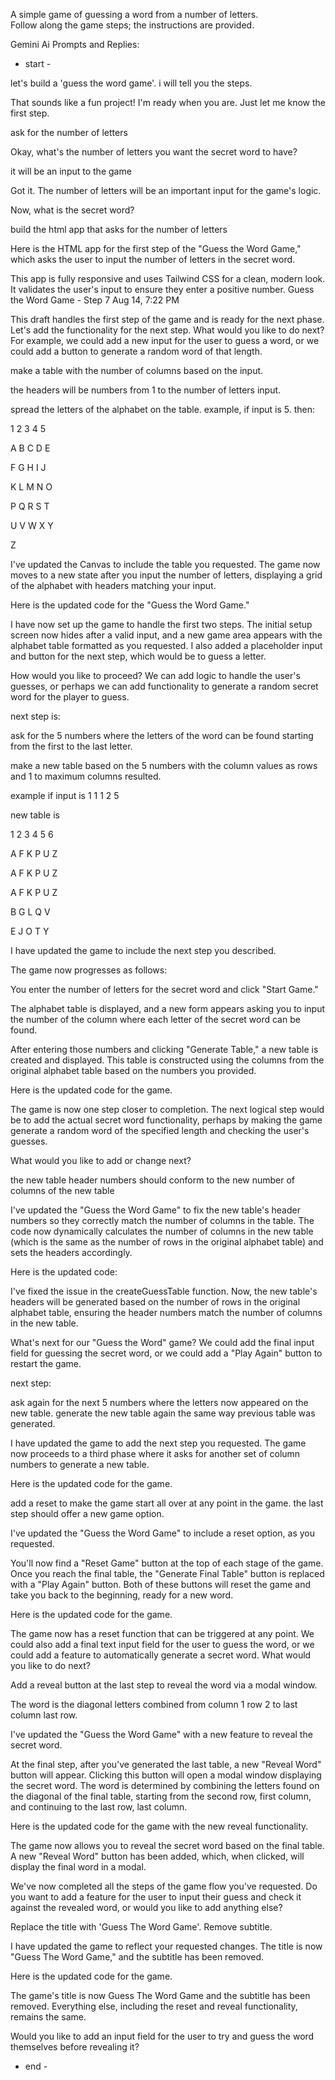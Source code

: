 A simple game of guessing a word from a number of letters.  
Follow along the game steps; the instructions are provided.

Gemini Ai Prompts and Replies:

- start - 

let's build a 'guess the word game'. i will tell you the steps.


That sounds like a fun project! I'm ready when you are. Just let me know the first step.






ask for the number of letters


Okay, what's the number of letters you want the secret word to have?






it will be an input to the game


Got it. The number of letters will be an important input for the game's logic.

Now, what is the secret word?






build the html app that asks for the number of letters


Here is the HTML app for the first step of the "Guess the Word Game," which asks the user to input the number of letters in the secret word.

This app is fully responsive and uses Tailwind CSS for a clean, modern look. It validates the user's input to ensure they enter a positive number.
Guess the Word Game - Step 7
Aug 14, 7:22 PM

This draft handles the first step of the game and is ready for the next phase. Let's add the functionality for the next step. What would you like to do next? For example, we could add a new input for the user to guess a word, or we could add a button to generate a random word of that length.





make a table with the number of columns based on the input.

the headers will be numbers from 1 to the number of letters input.

spread the letters of the alphabet on the table. example, if input is 5. then:



1 2 3 4 5

A B C D E

F G H I J

K L M N O

P Q R S T

U V W X Y

Z



I've updated the Canvas to include the table you requested. The game now moves to a new state after you input the number of letters, displaying a grid of the alphabet with headers matching your input.

Here is the updated code for the "Guess the Word Game."

I have now set up the game to handle the first two steps. The initial setup screen now hides after a valid input, and a new game area appears with the alphabet table formatted as you requested. I also added a placeholder input and button for the next step, which would be to guess a letter.

How would you like to proceed? We can add logic to handle the user's guesses, or perhaps we can add functionality to generate a random secret word for the player to guess.





next step is:



ask for the 5 numbers where the letters of the word can be found starting from the first to the last letter.



make a new table based on the 5 numbers with the column values as rows and 1 to maximum columns resulted.

example if input is 1 1 1 2 5

new table is



1 2 3 4 5 6

A F K P U Z

A F K P U Z

A F K P U Z

B G L Q V

E J O T Y



I have updated the game to include the next step you described.

The game now progresses as follows:

You enter the number of letters for the secret word and click "Start Game."

The alphabet table is displayed, and a new form appears asking you to input the number of the column where each letter of the secret word can be found.

After entering those numbers and clicking "Generate Table," a new table is created and displayed. This table is constructed using the columns from the original alphabet table based on the numbers you provided.

Here is the updated code for the game.

The game is now one step closer to completion. The next logical step would be to add the actual secret word functionality, perhaps by making the game generate a random word of the specified length and checking the user's guesses.

What would you like to add or change next?





the new table header numbers should conform to the new number of columns of the new table


I've updated the "Guess the Word Game" to fix the new table's header numbers so they correctly match the number of columns in the table. The code now dynamically calculates the number of columns in the new table (which is the same as the number of rows in the original alphabet table) and sets the headers accordingly.

Here is the updated code:

I've fixed the issue in the createGuessTable function. Now, the new table's headers will be generated based on the number of rows in the original alphabet table, ensuring the header numbers match the number of columns in the new table.

What's next for our "Guess the Word" game? We could add the final input field for guessing the secret word, or we could add a "Play Again" button to restart the game.





next step:



ask again for the next 5 numbers where the letters now appeared on the new table. generate the new table again the same way previous table was generated.



I have updated the game to add the next step you requested. The game now proceeds to a third phase where it asks for another set of column numbers to generate a new table.

Here is the updated code for the game.





add a reset to make the game start all over at any point in the game. the last step should offer a new game option.


I've updated the "Guess the Word Game" to include a reset option, as you requested.

You'll now find a "Reset Game" button at the top of each stage of the game. Once you reach the final table, the "Generate Final Table" button is replaced with a "Play Again" button. Both of these buttons will reset the game and take you back to the beginning, ready for a new word.

Here is the updated code for the game.

The game now has a reset function that can be triggered at any point. We could also add a final text input field for the user to guess the word, or we could add a feature to automatically generate a secret word. What would you like to do next?





Add a reveal button at the last step to reveal the word via a modal window.

The word is the diagonal letters combined from column 1 row 2 to last column last row.



I've updated the "Guess the Word Game" with a new feature to reveal the secret word.

At the final step, after you've generated the last table, a new "Reveal Word" button will appear. Clicking this button will open a modal window displaying the secret word. The word is determined by combining the letters found on the diagonal of the final table, starting from the second row, first column, and continuing to the last row, last column.

Here is the updated code for the game with the new reveal functionality.

The game now allows you to reveal the secret word based on the final table. A new "Reveal Word" button has been added, which, when clicked, will display the final word in a modal.

We've now completed all the steps of the game flow you've requested. Do you want to add a feature for the user to input their guess and check it against the revealed word, or would you like to add anything else?





Replace the title with 'Guess The Word Game'. Remove subtitle.


I have updated the game to reflect your requested changes. The title is now "Guess The Word Game," and the subtitle has been removed.

Here is the updated code for the game.

The game's title is now Guess The Word Game and the subtitle has been removed. Everything else, including the reset and reveal functionality, remains the same.

Would you like to add an input field for the user to try and guess the word themselves before revealing it?


- end -
